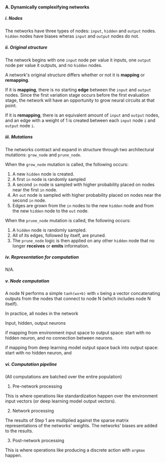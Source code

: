 #### A. Dynamically complexifying networks

##### i. Nodes

The networks have three types of nodes: `input`, `hidden` and `output` nodes.
`hidden` nodes have biases wheras `input` and `output` nodes do not.

##### ii. Original structure

The network begins with one `input` node per value it inputs, one `output` node per value it outputs, and no `hidden` nodes.

A network's original structure differs whether or not it is **mapping** or **remapping**.

If it is **mapping**, there is no starting **edge** between the `input` and `output` nodes.
Since the first variation stage occurs before the first evaluation stage, the network will have an opportunity to grow neural circuits at that point.

If it is **remapping**, there is an equivalent amount of `input` and `output` nodes, and an edge with a weight of 1 is created between each `input` node `i` and `output` node `i`.

##### iii. Mutations

The networks contract and expand in structure through two architectural mutations: `grow_node` and `prune_node`.

When the `grow_node` mutation is called, the following occurs:
1) A new `hidden` node is created.
2) A first `in` node is randomly sampled
3) A second `in` node is sampled with higher probability placed on nodes near the first `in` node.
4) An `out` node is sampled with higher probability placed on nodes near the second `in` node.
5) Edges are grown from the `in` nodes to the new `hidden` node and from the new `hidden` node to the `out` node.

When the `prune_node` mutation is called, the following occurs:
1) A `hidden` node is randomly sampled.
2) All of its edges, followed by itself, are pruned.
3) The `prune_node` logic is then applied on any other `hidden` node that no longer **receives** or **emits** information.

##### iv. Representation for computation

N/A.

##### v. Node computation

A node N performs a simple `tanh(wx+b)` with `x` being a vector concatenating outputs from the nodes that connect to node N (which includes node N itself).

In practice, all nodes in the network

Input, hidden, output neurons

if mapping from environment input space to output space:
start with no hidden neuron, and no connection between neurons.

if mapping from deep learning model output space back into output space:
start with no hidden neuron, and 

##### vi. Computation pipeline

(All computations are batched over the entire population)

1. Pre-network processing

This is where operations like standardization happen over the environment input vectors (or deep learning model output vectors).

2. Network processing

The results of Step 1 are multiplied against the sparse matrix representations of the networks' weights. The networks' biases are added to the results.

3. Post-network processing

This is where operations like producing a discrete action with `argmax` happen.